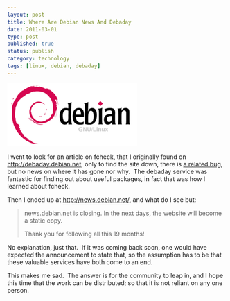 ```yaml
--- 
layout: post 
title: Where Are Debian News And Debaday
date: 2011-03-01
type: post 
published: true 
status: publish
category: technology
tags: [linux, debian, debaday]
---
```


<img src="/assets/debian_logo.png" class="image-right" alt="Debian logo">

I went to look for an article on fcheck, that I originally found on
<http://debaday.debian.net>, only to find the site down, there is 
[a related bug](http://bugs.debian.org/cgi-bin/bugreport.cgi?bug=543343 "Debian Bug 543343"),
but no news on where it has gone nor why.  The debaday service was
fantastic for finding out about useful packages, in fact that was how I
learned about fcheck.

Then I ended up at <http://news.debian.net/>, and what do I see but:

<!--more-->

> news.debian.net is closing. In the next days, the website will become
> a static copy.
>
> Thank you for following all this 19 months!

No explanation, just that.  If it was coming back soon, one would have
expected the announcement to state that, so the assumption has to be
that these valuable services have both come to an end.

This makes me sad.  The answer is for the community to leap in, and I
hope this time that the work can be distributed; so that it is not
reliant on any one person.


